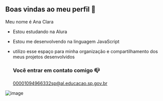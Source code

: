 ## Boas vindas ao meu perfil 🧠

Meu nome é Ana Clara

- Estou estudando na Alura
- Estou me desenvolvendo na linguagem JavaScript
- utilizo esse espaço para minha organização e compartilhamento dos meus projetos desenvolvidos

  ### Você entrar em contato comigo 📪

  00001094966332sp@al.educacao.sp.gov.br

![image](https://github.com/user-attachments/assets/f762f3f3-7532-454d-83c5-eb8a0258dc9e)





